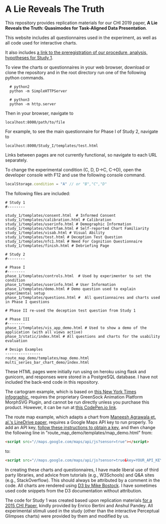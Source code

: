 # A Lie Reveals The Truth
This repository provides replication materials for our CHI 2019 paper, **A Lie Reveals the Truth: Quasimodes for Task-Aligned Data Presentation**.

This website includes all questionnaires used in the experiment, as well as all code used for interactive charts.

It also includes [a link to the preregistration of our procedure, analysis, hypotheses for Study 1](https://aspredicted.org/blind.php?x=cz33i9).

To view the charts or questionnaires in your web browser, download or clone the repository and in the root directory run one of the following python commands.

```shell
  # python2
  python -m SimpleHTTPServer

  # python3
  python -m http.server
```
Then in your browser, navigate to 

```shell
localhost:8000/path/to/file
```

For example, to see the main questionnaire for Phase I of Study 2, navigate to

```shell
localhost:8000/Study_I/templates/test.html
```

Links between pages are not currently functional, so navigate to each URL separately.

To change the experimental condition (C, D, D->C, C->D), open the developer console with F12 and use the following console command.

```js
localStorage.condition = "A" // or "B","C","D" 
```

The following files are included:

```shell
# Study 1
#--------

study_1/templates/consent.html	# Informed Consent
study_1/templates/calibration.html # Calibration
study_1/templates/userinfo.html	# Demographic Information
study_1/templates/chartfam.html # Self-reported Chart Familiarity
study_1/templates/visab.html # Visual Ability
study_1/templates/test.html	# Deception Test Question
study_1/templates/nfc1.html # Need For Cognition Questionnaire
study_1/templates/finish.html # Debriefing Page

# Study 2
#--------

# Phase I
#--------
phase_1/templates/controls.html	 # Used by experimenter to set the condition
phase_1/templates/userinfo.html	# User Information
phase_1/templates/demo.html	# Demo question used to explain experimental setup
phase_1/templates/questions.html #	All questionnaires and charts used in Phase I questions

# Phase II re-used the deception test question from Study 1

# Phase III
#--------
phase_1/templates/vis_app_demo.html # Used to show a demo of the application (with all views active)
phase_3/static/index.html # All questions and charts for the usability evaluation

# Design Examples
----------------
route_map_demo/templates/map_demo.html
multi_series_bar_chart_demo/index.html
```

These HTML pages were initially run using on heroku using flask and gunicorn, and responses were stored in a PostgreSQL database. I have not included the back-end code in this repository.

The cartogram example, which is based on [this New York Times infographic](http://graphics8.nytimes.com/packages/images/us/20031108_RECALL_MAP/california_recall.gif), requires the proprietary GreenSock Animation Platform MorphSVG Plugin, and cannot be run directly unless you purchase this product. However, it can be run at [this CodePen.io link](https://codepen.io/jritch/pen/bOYpvO).

The route map example, which adapts a chart from [Maneesh Agrawala et. al.'s LineDrive paper](http://graphics.stanford.edu/papers/routemaps/), requires a Google Maps API key to run properly. To add an API key, [follow these instructions to obtain a key](https://developers.google.com/maps/documentation/javascript/get-api-key), and then change the following line in "route_map_demo/templates/map_demo.html" from:

```html
<script src="//maps.google.com/maps/api/js?sensor=true"></script>
```

to:

```html
<script src="//maps.google.com/maps/api/js?sensor=true&key=YOUR_API_KEY"></script>
```

In creating these charts and questionnaires, I have made liberal use of third party libraries, and advice from tutorials (e.g., W3Schools) and Q&A sites (e.g., StackOverflow). This should always be attributed by a comment in the code. All charts are rendered using [D3 by Mike Bostock](https://www.d3js.org). I have sometimes used code snippets from the D3 documentation without attribution.

The code for Study 1 was created based upon replication materials [for a 2015 CHI Paper](https://dl.acm.org/citation.cfm?id=2702608), kindly provided by Enrico Bertini and Anshul Pandey. All experimental stimuli used in the study (other than the interactive Perceptual Glimpses charts) were provided by them and modified by us.

